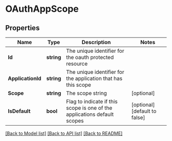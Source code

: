# OAuthAppScope

## Properties

Name | Type | Description | Notes
------------ | ------------- | ------------- | -------------
**Id** | **string** | The unique identifier for the oauth protected resource | 
**ApplicationId** | **string** | The unique identifier for the application that has this scope | 
**Scope** | **string** | The scope string | [optional] 
**IsDefault** | **bool** | Flag to indicate if this scope is one of the applications default scopes | [optional] [default to false]

[[Back to Model list]](../README.md#documentation-for-models) [[Back to API list]](../README.md#documentation-for-api-endpoints) [[Back to README]](../README.md)


